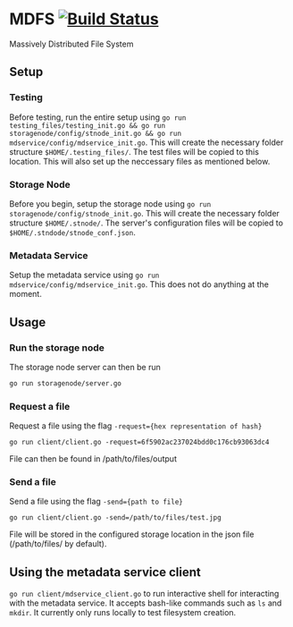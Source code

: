 # MDFS [![Build Status](https://travis-ci.com/CPSSD/MDFS.svg?token=ZNLEp9wQPE3kma4CBH8m&branch=master)](https://travis-ci.com/CPSSD/MDFS)
Massively Distributed File System

## Setup
### Testing
Before testing, run the entire setup using ``go run testing_files/testing_init.go && go run storagenode/config/stnode_init.go && go run mdservice/config/mdservice_init.go``. This will create the necessary folder structure ``$HOME/.testing_files/``. The test files will be copied to this location. This will also set up the neccessary files as mentioned below.

### Storage Node
Before you begin, setup the storage node using ``go run storagenode/config/stnode_init.go``. This will create the necessary folder structure ``$HOME/.stnode/``. The server's configuration files will be copied to ``$HOME/.stndode/stnode_conf.json``.

### Metadata Service
Setup the metadata service using ``go run mdservice/config/mdservice_init.go``. This does not do anything at the moment.

## Usage
### Run the storage node
The storage node server can then be run
```bash
go run storagenode/server.go
```

### Request a file
Request a file using the flag `-request={hex representation of hash}`

```
go run client/client.go -request=6f5902ac237024bdd0c176cb93063dc4
```

File can then be found in /path/to/files/output

### Send a file
Send a file using the flag `-send={path to file}`

```
go run client/client.go -send=/path/to/files/test.jpg
```

File will be stored in the configured storage location in the json file (/path/to/files/ by default).

## Using the metadata service client
``go run client/mdservice_client.go`` to run interactive shell for interacting with the metadata service. It accepts bash-like commands such as `ls` and `mkdir`. It currently only runs locally to test filesystem creation.
